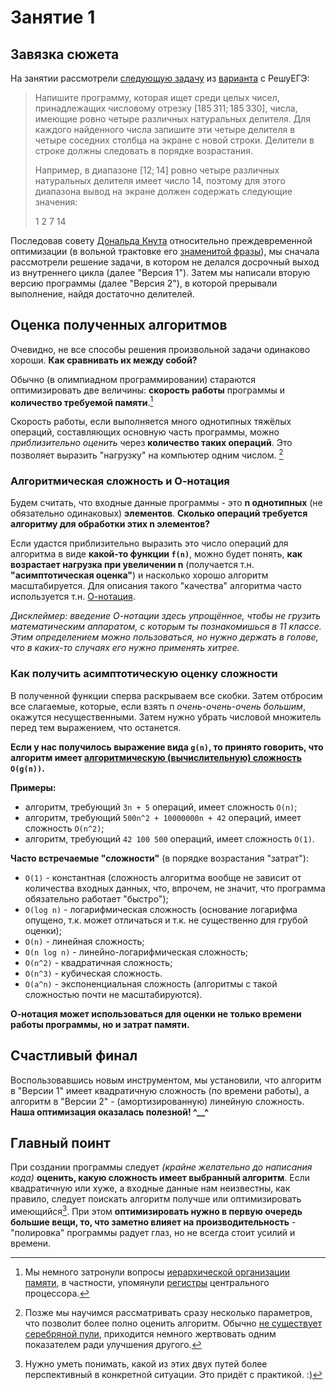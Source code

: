# Занятие 1

## Завязка сюжета
На занятии рассмотрели [следующую задачу](https://inf-ege.sdamgia.ru/problem?id=27852) из [варианта](https://inf-ege.sdamgia.ru/test?id=11251586) с РешуЕГЭ:

> Напишите программу, которая ищет среди целых чисел, принадлежащих числовому отрезку [185 311; 185 330], числа, имеющие ровно четыре различных натуральных делителя. Для каждого найденного числа запишите эти четыре делителя в четыре соседних столбца на экране с новой строки. Делители в строке должны следовать в порядке возрастания.
> 
> Например, в диапазоне [12; 14] ровно четыре различных натуральных делителя имеет число 14, поэтому для этого диапазона вывод на экране должен содержать следующие значения:
> 
> 1 2 7 14

Последовав совету [Дональда Кнута](https://ru.wikipedia.org/wiki/%D0%9A%D0%BD%D1%83%D1%82,_%D0%94%D0%BE%D0%BD%D0%B0%D0%BB%D1%8C%D0%B4_%D0%AD%D1%80%D0%B2%D0%B8%D0%BD) относительно преждевременной оптимизации (в вольной трактовке его [знаменитой фразы](https://en.wikipedia.org/wiki/Program_optimization#When_to_optimize)), мы сначала рассмотрели решение задачи, в котором не делался досрочный выход из внутреннего цикла (далее "Версия 1"). Затем мы написали вторую версию программы (далее "Версия 2"), в которой прерывали выполнение, найдя достаточно делителей.

## Оценка полученных алгоритмов

Очевидно, не все способы решения произвольной задачи одинаково хороши. **Как сравнивать их между собой?**

Обычно (в олимпиадном программировании) стараются оптимизировать две величины: **скорость работы** программы и **количество требуемой памяти**.[^1]

Скорость работы, если выполняется много однотипных тяжёлых операций, составляющих основную часть программы, можно _приблизительно оценить_ через **количество таких операций**. Это позволяет выразить "нагрузку" на компьютер одним числом. [^2]

### Алгоритмическая сложность и О-нотация

Будем считать, что входные данные программы - это **n однотипных** (не обязательно одинаковых) **элементов**. **Сколько операций требуется алгоритму для обработки этих n элементов?**

Если удастся приблизительно выразить это число операций для алгоритма в виде **какой-то функции `f(n)`**, можно будет понять, **как возрастает нагрузка при увеличении n** (получается т.н. **"асимптотическая оценка"**) и насколько хорошо алгоритм масштабируется. Для описания такого "качества" алгоритма часто используется т.н. [О-нотация](https://ru.wikipedia.org/wiki/%C2%ABO%C2%BB_%D0%B1%D0%BE%D0%BB%D1%8C%D1%88%D0%BE%D0%B5_%D0%B8_%C2%ABo%C2%BB_%D0%BC%D0%B0%D0%BB%D0%BE%D0%B5).

_Дисклеймер: введение О-нотации здесь упрощённое, чтобы не грузить математическим аппаратом, с которым ты познакомишься в 11 классе. Этим определением можно пользоваться, но нужно держать в голове, что в каких-то случаях его нужно применять хитрее._

### Как получить асимптотическую оценку сложности
В полученной функции сперва раскрываем все скобки. Затем отбросим все слагаемые, которые, если взять n _очень-очень-очень большим_, окажутся несущественными. Затем нужно убрать числовой множитель перед тем выражением, что останется.

**Если у нас получилось выражение вида `g(n)`, то принято говорить, что алгоритм имеет [алгоритмическую (вычислительную) сложность](https://ru.wikipedia.org/wiki/%D0%92%D1%8B%D1%87%D0%B8%D1%81%D0%BB%D0%B8%D1%82%D0%B5%D0%BB%D1%8C%D0%BD%D0%B0%D1%8F_%D1%81%D0%BB%D0%BE%D0%B6%D0%BD%D0%BE%D1%81%D1%82%D1%8C) `О(g(n))`.**

**Примеры:**
- алгоритм, требующий `3n + 5` операций, имеет сложность `O(n)`;
- алгоритм, требующий `500n^2 + 10000000n + 42` операций, имеет сложность `O(n^2)`;
- алгоритм, требующий `42 100 500` операций, имеет сложность `O(1)`.

**Часто встречаемые "сложности"** (в порядке возрастания "затрат"):
- `O(1)` - константная (сложность алгоритма вообще не зависит от количества входных данных, что, впрочем, не значит, что программа обязательно работает "быстро");
- `O(log n)` - логарифмическая сложность (основание логарифма опущено, т.к. может отличаться и т.к. не существенно для грубой оценки);
- `O(n)` - линейная сложность;
- `O(n log n)` - линейно-логарифмическая сложность;
- `O(n^2)` - квадратичная сложность;
- `О(n^3)` - кубическая сложность.
- `O(a^n)` - экспоненциальная сложность (алгоритмы с такой сложностью почти не масштабируются).

**О-нотация может использоваться для оценки не только времени работы программы, но и затрат памяти.**

## Счастливый финал

Воспользовавшись новым инструментом, мы установили, что алгоритм в "Версии 1" имеет квадратичную сложность (по времени работы), а алгоритм в "Версии 2" - (амортизированную) линейную сложность. **Наша оптимизация оказалась полезной! ^__^**

## Главный поинт
При создании программы следует _(крайне желательно до написания кода)_ **оценить, какую сложность имеет выбранный алгоритм**. Если квадратичную или хуже, а входные данные нам неизвестны, как правило, следует поискать алгоритм получше или оптимизировать имеющийся[^3]. При этом **оптимизировать нужно в первую очередь большие вещи, то, что заметно влияет на производительность** - "полировка" программы радует глаз, но не всегда стоит усилий и времени.


[^1]: Мы немного затронули вопросы [иерархической организации памяти](https://ru.wikipedia.org/wiki/%D0%98%D0%B5%D1%80%D0%B0%D1%80%D1%85%D0%B8%D1%8F_%D0%BF%D0%B0%D0%BC%D1%8F%D1%82%D0%B8), в частности, упомянули [регистры](https://ru.wikipedia.org/wiki/%D0%A0%D0%B5%D0%B3%D0%B8%D1%81%D1%82%D1%80_%D0%BF%D1%80%D0%BE%D1%86%D0%B5%D1%81%D1%81%D0%BE%D1%80%D0%B0) центрального процессора.
[^2]: Позже мы научимся рассматривать сразу несколько параметров, что позволит более полно оценить алгоритм. Обычно [не существует серебряной пули](https://ru.wikipedia.org/wiki/%D0%A1%D0%B5%D1%80%D0%B5%D0%B1%D1%80%D1%8F%D0%BD%D0%BE%D0%B9_%D0%BF%D1%83%D0%BB%D0%B8_%D0%BD%D0%B5%D1%82), приходится немного жертвовать одним показателем ради улучшения другого.
[^3]:  Нужно уметь понимать, какой из этих двух путей более перспективный в конкретной ситуации. Это придёт с практикой. :)